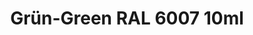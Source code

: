 ---
layout: product
title: "Grün-Green RAL 6007 10ml"
price: "330" 
desc: "Nitro 10mL"
img_path: "/assets/img/RC049.webp"
brand: "AK "
available: true
special_offer: false
new: false
soon: false
cat: "020000"
subcat: "020200"
subsubcat: "020201"
sifra: "RC049"
popular: false
spec: false
---